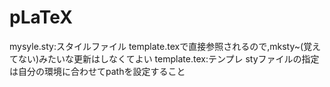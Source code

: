 # pLaTeX

mysyle.sty:スタイルファイル template.texで直接参照されるので,mksty~(覚えてない)みたいな更新はしなくてよい
template.tex:テンプレ styファイルの指定は自分の環境に合わせてpathを設定すること
